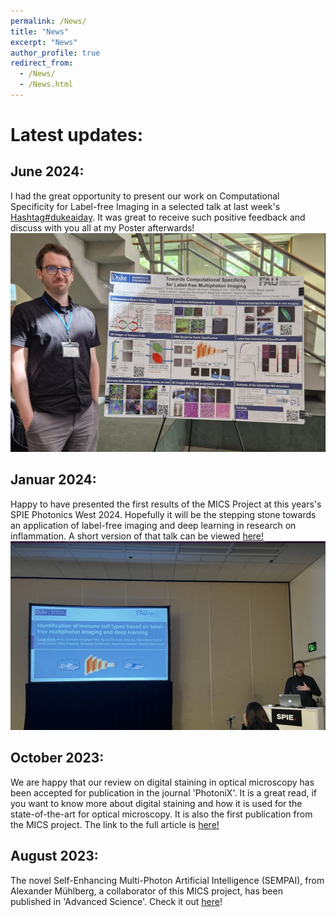 ```yaml
---
permalink: /News/
title: "News"
excerpt: "News"
author_profile: true
redirect_from: 
  - /News/
  - /News.html
---
```


# Latest updates: 

## June 2024: 
I had the great opportunity to present our work on Computational Specificity for Label-free Imaging in a selected talk at last week's [Hashtag#dukeaiday](https://dukeai.day/). It was great to receive such positive feedback and discuss with you all at my Poster afterwards!
<br/><img src='/images/DukeAIDay_poster.PNG' style="width:550px">

## Januar 2024: 
Happy to have presented the first results of the MICS Project at this years's SPIE Photonics West 2024. Hopefully it will be the stepping stone towards an application of label-free imaging and deep learning in research on inflammation. A short version of that talk can be viewed [here!](https://www.youtube.com/watch?v=vQGPr9gr9TY) 
<br/><img src='/images/2024_PW24_Foto_of_talk.jpg' style="width:550px">
 
## October 2023: 
We are happy that our review on digital staining in optical microscopy has been accepted for publication in the journal 'PhotoniX'. It is a great read, if you want to know more about digital staining and how it is used for the state-of-the-art for optical microscopy. It is also the first publication from the MICS project. The link to the full article is [here!](https://doi.org/10.1186/s43074-023-00113-4) 
 
## August 2023: 
The novel Self-Enhancing Multi-Photon Artificial Intelligence (SEMPAI), from Alexander Mühlberg, a collaborator of this MICS project, has been published in 'Advanced Science'. Check it out [here](https://doi.org/10.1002/advs.202206319)!

